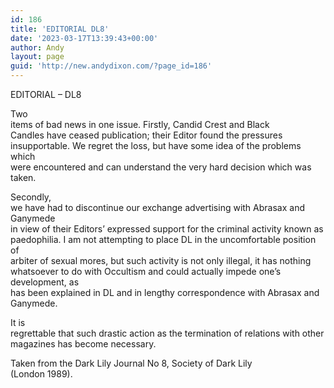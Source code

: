 ```yaml
---
id: 186
title: 'EDITORIAL DL8'
date: '2023-03-17T13:39:43+00:00'
author: Andy
layout: page
guid: 'http://new.andydixon.com/?page_id=186'
---
```


EDITORIAL – DL8

Two  
items of bad news in one issue. Firstly, Candid Crest and Black  
Candles have ceased publication; their Editor found the pressures  
insupportable. We regret the loss, but have some idea of the problems which  
were encountered and can understand the very hard decision which was taken.

Secondly,  
we have had to discontinue our exchange advertising with Abrasax and Ganymede  
in view of their Editors’ expressed support for the criminal activity known as  
paedophilia. I am not attempting to place DL in the uncomfortable position of  
arbiter of sexual mores, but such activity is not only illegal, it has nothing  
whatsoever to do with Occultism and could actually impede one’s development, as  
has been explained in DL and in lengthy correspondence with Abrasax and  
Ganymede.

It is  
regrettable that such drastic action as the termination of relations with other  
magazines has become necessary.

Taken from the Dark Lily Journal No 8, Society of Dark Lily  
(London 1989).